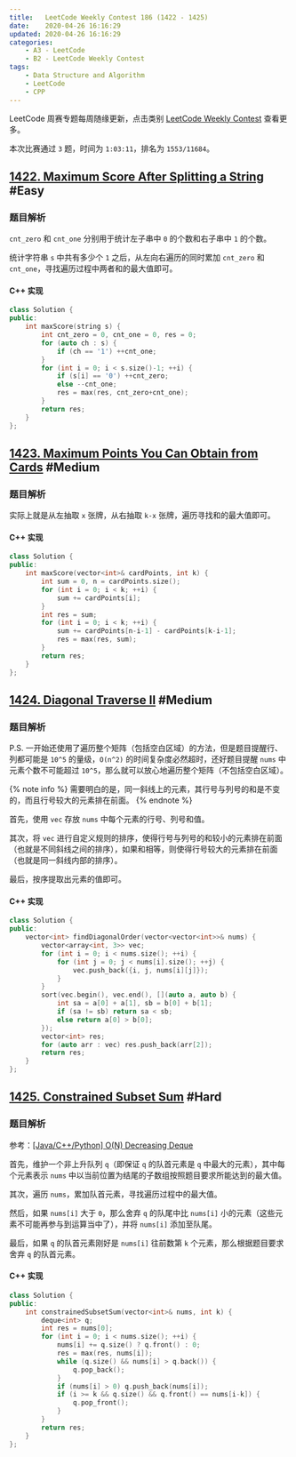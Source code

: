 ```yaml
---
title:   LeetCode Weekly Contest 186 (1422 - 1425)
date:    2020-04-26 16:16:29
updated: 2020-04-26 16:16:29
categories:
    - A3 - LeetCode
    - B2 - LeetCode Weekly Contest
tags:
    - Data Structure and Algorithm
    - LeetCode
    - CPP
---
```


LeetCode 周赛专题每周随缘更新，点击类别 [LeetCode Weekly Contest](/categories/LeetCode-Weekly-Contest/) 查看更多。

本次比赛通过 `3` 题，时间为 `1:03:11`，排名为 `1553/11684`。

<!-- more -->

## [1422. Maximum Score After Splitting a String](https://leetcode.com/contest/weekly-contest-186/problems/maximum-score-after-splitting-a-string/) #Easy

### 题目解析

`cnt_zero` 和 `cnt_one` 分别用于统计左子串中 `0` 的个数和右子串中 `1` 的个数。

统计字符串 `s` 中共有多少个 `1` 之后，从左向右遍历的同时累加 `cnt_zero` 和 `cnt_one`，寻找遍历过程中两者和的最大值即可。

#### C++ 实现

```cpp
class Solution {
public:
    int maxScore(string s) {
        int cnt_zero = 0, cnt_one = 0, res = 0;
        for (auto ch : s) {
            if (ch == '1') ++cnt_one;
        }
        for (int i = 0; i < s.size()-1; ++i) {
            if (s[i] == '0') ++cnt_zero;
            else --cnt_one;
            res = max(res, cnt_zero+cnt_one);
        }
        return res;
    }
};
```

## [1423. Maximum Points You Can Obtain from Cards](https://leetcode.com/contest/weekly-contest-186/problems/maximum-points-you-can-obtain-from-cards/) #Medium

### 题目解析

实际上就是从左抽取 `x` 张牌，从右抽取 `k-x` 张牌，遍历寻找和的最大值即可。

#### C++ 实现

```cpp
class Solution {
public:
    int maxScore(vector<int>& cardPoints, int k) {
        int sum = 0, n = cardPoints.size();
        for (int i = 0; i < k; ++i) {
            sum += cardPoints[i];
        }
        int res = sum;
        for (int i = 0; i < k; ++i) {
            sum += cardPoints[n-i-1] - cardPoints[k-i-1];
            res = max(res, sum);
        }
        return res;
    }
};
```

## [1424. Diagonal Traverse II](https://leetcode.com/contest/weekly-contest-186/problems/diagonal-traverse-ii/) #Medium

### 题目解析

P.S. 一开始还使用了遍历整个矩阵（包括空白区域）的方法，但是题目提醒行、列都可能是 `10^5` 的量级，`O(n^2)` 的时间复杂度必然超时，还好题目提醒 `nums` 中元素个数不可能超过 `10^5`，那么就可以放心地遍历整个矩阵（不包括空白区域）。

{% note info %}
需要明白的是，同一斜线上的元素，其行号与列号的和是不变的，而且行号较大的元素排在前面。
{% endnote %}

首先，使用 `vec` 存放 `nums` 中每个元素的行号、列号和值。

其次，将 `vec` 进行自定义规则的排序，使得行号与列号的和较小的元素排在前面（也就是不同斜线之间的排序），如果和相等，则使得行号较大的元素排在前面（也就是同一斜线内部的排序）。

最后，按序提取出元素的值即可。

#### C++ 实现

```cpp
class Solution {
public:
    vector<int> findDiagonalOrder(vector<vector<int>>& nums) {
        vector<array<int, 3>> vec;
        for (int i = 0; i < nums.size(); ++i) {
            for (int j = 0; j < nums[i].size(); ++j) {
                vec.push_back({i, j, nums[i][j]});
            }
        }
        sort(vec.begin(), vec.end(), [](auto a, auto b) {
            int sa = a[0] + a[1], sb = b[0] + b[1];
            if (sa != sb) return sa < sb;
            else return a[0] > b[0];
        });
        vector<int> res;
        for (auto arr : vec) res.push_back(arr[2]);
        return res;
    }
};
```

## [1425. Constrained Subset Sum](https://leetcode.com/contest/weekly-contest-186/problems/constrained-subset-sum/) #Hard

### 题目解析

参考：[[Java/C++/Python] O(N) Decreasing Deque](https://leetcode.com/problems/constrained-subset-sum/discuss/597751/JavaC%2B%2BPython-O(N)-Decreasing-Deque)

首先，维护一个非上升队列 `q`（即保证 `q` 的队首元素是 `q` 中最大的元素），其中每个元素表示 `nums` 中以当前位置为结尾的子数组按照题目要求所能达到的最大值。

其次，遍历 `nums`，累加队首元素，寻找遍历过程中的最大值。

然后，如果 `nums[i]` 大于 `0`，那么舍弃 `q` 的队尾中比 `nums[i]` 小的元素（这些元素不可能再参与到运算当中了），并将 `nums[i]` 添加至队尾。

最后，如果 `q` 的队首元素刚好是 `nums[i]` 往前数第 `k` 个元素，那么根据题目要求舍弃 `q` 的队首元素。

#### C++ 实现

```cpp
class Solution {
public:
    int constrainedSubsetSum(vector<int>& nums, int k) {
        deque<int> q;
        int res = nums[0];
        for (int i = 0; i < nums.size(); ++i) {
            nums[i] += q.size() ? q.front() : 0;
            res = max(res, nums[i]);
            while (q.size() && nums[i] > q.back()) {
                q.pop_back();
            }
            if (nums[i] > 0) q.push_back(nums[i]);
            if (i >= k && q.size() && q.front() == nums[i-k]) {
                q.pop_front();
            }
        }
        return res;
    }
};
```

